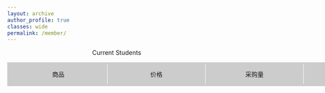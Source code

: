```yaml
---
layout: archive
author_profile: true
classes: wide
permalink: /member/
---
```


<p style="text-align:center">Current Students</p>
<div class="btn">
   <ul>
     <li>商品</li>
     <li>价格</li>
     <li>采购量</li>
     <li>总额</li>
   </ul>
</div>
<style>
 .btn {width:1000px; height:45px; background:#fff;}
 .btn ul {width:1000px;height:45px;padding:5px; background:#ccc; line-height:45px;}
 .btn ul li {float:left; width:225px; line-height:45px;list-style-type:none; text-align:center;border-right:1px #fff solid;}
</style>
